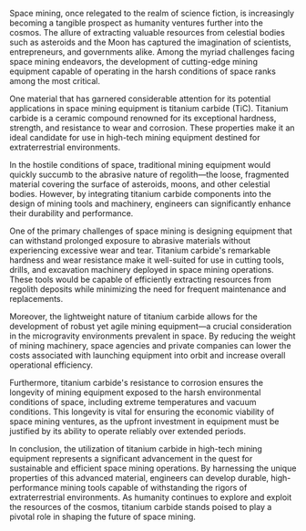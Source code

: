 Space mining, once relegated to the realm of science fiction, is increasingly becoming a tangible prospect as humanity ventures further into the cosmos. The allure of extracting valuable resources from celestial bodies such as asteroids and the Moon has captured the imagination of scientists, entrepreneurs, and governments alike. Among the myriad challenges facing space mining endeavors, the development of cutting-edge mining equipment capable of operating in the harsh conditions of space ranks among the most critical.

One material that has garnered considerable attention for its potential applications in space mining equipment is titanium carbide (TiC). Titanium carbide is a ceramic compound renowned for its exceptional hardness, strength, and resistance to wear and corrosion. These properties make it an ideal candidate for use in high-tech mining equipment destined for extraterrestrial environments.

In the hostile conditions of space, traditional mining equipment would quickly succumb to the abrasive nature of regolith—the loose, fragmented material covering the surface of asteroids, moons, and other celestial bodies. However, by integrating titanium carbide components into the design of mining tools and machinery, engineers can significantly enhance their durability and performance.

One of the primary challenges of space mining is designing equipment that can withstand prolonged exposure to abrasive materials without experiencing excessive wear and tear. Titanium carbide's remarkable hardness and wear resistance make it well-suited for use in cutting tools, drills, and excavation machinery deployed in space mining operations. These tools would be capable of efficiently extracting resources from regolith deposits while minimizing the need for frequent maintenance and replacements.

Moreover, the lightweight nature of titanium carbide allows for the development of robust yet agile mining equipment—a crucial consideration in the microgravity environments prevalent in space. By reducing the weight of mining machinery, space agencies and private companies can lower the costs associated with launching equipment into orbit and increase overall operational efficiency.

Furthermore, titanium carbide's resistance to corrosion ensures the longevity of mining equipment exposed to the harsh environmental conditions of space, including extreme temperatures and vacuum conditions. This longevity is vital for ensuring the economic viability of space mining ventures, as the upfront investment in equipment must be justified by its ability to operate reliably over extended periods.

In conclusion, the utilization of titanium carbide in high-tech mining equipment represents a significant advancement in the quest for sustainable and efficient space mining operations. By harnessing the unique properties of this advanced material, engineers can develop durable, high-performance mining tools capable of withstanding the rigors of extraterrestrial environments. As humanity continues to explore and exploit the resources of the cosmos, titanium carbide stands poised to play a pivotal role in shaping the future of space mining.
